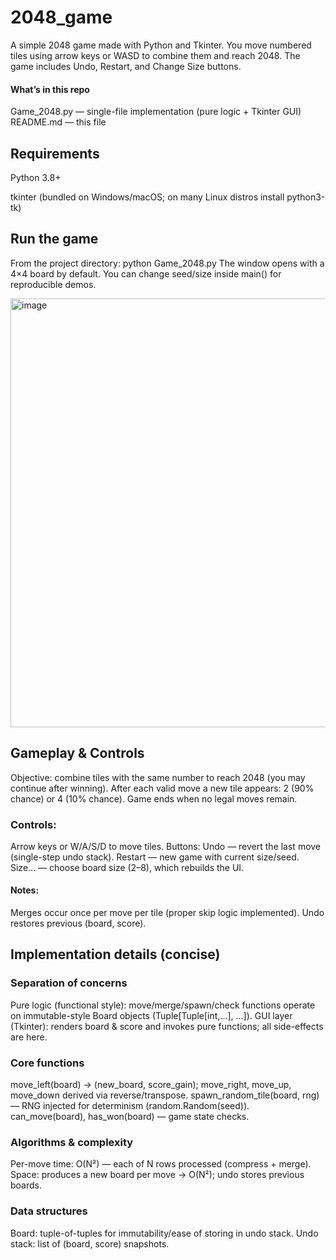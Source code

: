 # 2048_game
A simple 2048 game made with Python and Tkinter. You move numbered tiles using arrow keys or WASD to combine them and reach 2048. The game includes Undo, Restart, and Change Size buttons.

 #### What’s in this repo

 Game_2048.py — single-file implementation (pure logic + Tkinter GUI)
 README.md — this file

## Requirements
 Python 3.8+
 
 tkinter (bundled on Windows/macOS; on many Linux distros install python3-tk)

## Run the game
 From the project directory:
 python Game_2048.py
 The window opens with a 4×4 board by default. You can change seed/size inside main() for reproducible demos.
 
 <img width="623" height="686" alt="image" src="https://github.com/user-attachments/assets/c77c9a17-01c7-41d6-94d6-66055e506604" />


## Gameplay & Controls

Objective: combine tiles with the same number to reach 2048 (you may continue after winning).
After each valid move a new tile appears: 2 (90% chance) or 4 (10% chance).
Game ends when no legal moves remain.
### Controls:
 Arrow keys or W/A/S/D to move tiles. 
 Buttons: 
 Undo — revert the last move (single-step undo stack). 
 Restart — new game with current size/seed. 
 Size... — choose board size (2–8), which rebuilds the UI. 
 #### Notes: 
 Merges occur once per move per tile (proper skip logic implemented).
 Undo restores previous (board, score). 

## Implementation details (concise)
### Separation of concerns
Pure logic (functional style): move/merge/spawn/check functions operate on immutable-style Board objects (Tuple[Tuple[int,...], ...]).
GUI layer (Tkinter): renders board & score and invokes pure functions; all side-effects are here.
### Core functions
move_left(board) -> (new_board, score_gain); move_right, move_up, move_down derived via reverse/transpose.
spawn_random_tile(board, rng) — RNG injected for determinism (random.Random(seed)).
can_move(board), has_won(board) — game state checks.
### Algorithms & complexity
Per-move time: O(N²) — each of N rows processed (compress + merge).
Space: produces a new board per move → O(N²); undo stores previous boards.
### Data structures
Board: tuple-of-tuples for immutability/ease of storing in undo stack.
Undo stack: list of (board, score) snapshots.
